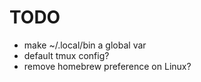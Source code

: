 # TODO

- make ~/.local/bin a global var
- default tmux config?
- remove homebrew preference on Linux?
